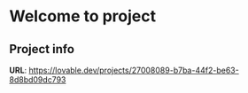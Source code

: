 # Welcome to  project

## Project info

**URL**: https://lovable.dev/projects/27008089-b7ba-44f2-be63-8d8bd09dc793
